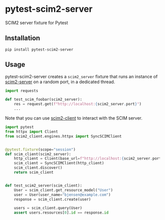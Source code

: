 # pytest-scim2-server

SCIM2 server fixture for Pytest

## Installation

```
pip install pytest-scim2-server
```

## Usage

pytest-scim2-server creates a ``scim2_server`` fixture that runs an instance of [scim2-server](https://github.com/python-scim/scim2-server) on a random port, in a dedicated thread.

```python
import requests

def test_scim_foobar(scim2_server):
    res = request.get(f"http://localhost:{scim2_server.port}")
    ...
```

Note that you can use [scim2-client](https://scim2-client.readthedocs.io) to interact with the SCIM server.

```python
import pytest
from httpx import Client
from scim2_client.engines.httpx import SyncSCIMClient


@pytest.fixture(scope="session")
def scim_client(scim2_server):
    http_client = Client(base_url=f"http://localhost:{scim2_server.port}")
    scim_client = SyncSCIMClient(http_client)
    scim_client.discover()
    return scim_client


def test_scim2_server(scim_client):
    User = scim_client.get_resource_model("User")
    user = User(user_name="bjensen@example.com")
    response = scim_client.create(user)

    users = scim_client.query(User)
    assert users.resources[0].id == response.id
```
